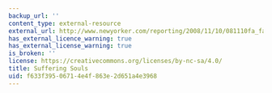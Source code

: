 ```yaml
---
backup_url: ''
content_type: external-resource
external_url: http://www.newyorker.com/reporting/2008/11/10/081110fa_fact_seabrook
has_external_licence_warning: true
has_external_license_warning: true
is_broken: ''
license: https://creativecommons.org/licenses/by-nc-sa/4.0/
title: Suffering Souls
uid: f633f395-0671-4e4f-863e-2d651a4e3968
---
```


